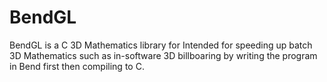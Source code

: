 # BendGL
BendGL is a C 3D Mathematics library for Intended for speeding up batch 3D Mathematics such as in-software 3D billboaring by writing the program in Bend first then compiling to C.
